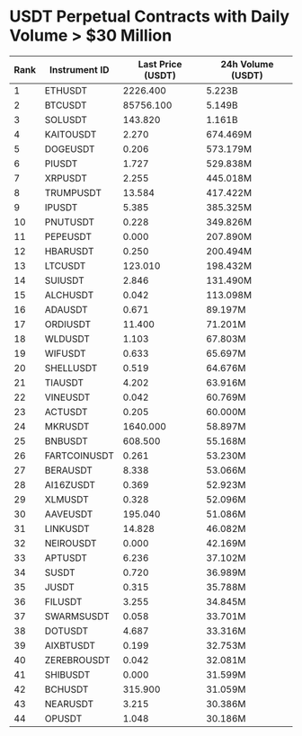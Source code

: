 # USDT Perpetual Contracts with Daily Volume > $30 Million

| Rank | Instrument ID | Last Price (USDT) | 24h Volume (USDT) |
|------|---------------|-------------------|-------------------|
| 1 | ETHUSDT | 2226.400 | 5.223B |
| 2 | BTCUSDT | 85756.100 | 5.149B |
| 3 | SOLUSDT | 143.820 | 1.161B |
| 4 | KAITOUSDT | 2.270 | 674.469M |
| 5 | DOGEUSDT | 0.206 | 573.179M |
| 6 | PIUSDT | 1.727 | 529.838M |
| 7 | XRPUSDT | 2.255 | 445.018M |
| 8 | TRUMPUSDT | 13.584 | 417.422M |
| 9 | IPUSDT | 5.385 | 385.325M |
| 10 | PNUTUSDT | 0.228 | 349.826M |
| 11 | PEPEUSDT | 0.000 | 207.890M |
| 12 | HBARUSDT | 0.250 | 200.494M |
| 13 | LTCUSDT | 123.010 | 198.432M |
| 14 | SUIUSDT | 2.846 | 131.490M |
| 15 | ALCHUSDT | 0.042 | 113.098M |
| 16 | ADAUSDT | 0.671 | 89.197M |
| 17 | ORDIUSDT | 11.400 | 71.201M |
| 18 | WLDUSDT | 1.103 | 67.803M |
| 19 | WIFUSDT | 0.633 | 65.697M |
| 20 | SHELLUSDT | 0.519 | 64.676M |
| 21 | TIAUSDT | 4.202 | 63.916M |
| 22 | VINEUSDT | 0.042 | 60.769M |
| 23 | ACTUSDT | 0.205 | 60.000M |
| 24 | MKRUSDT | 1640.000 | 58.897M |
| 25 | BNBUSDT | 608.500 | 55.168M |
| 26 | FARTCOINUSDT | 0.261 | 53.230M |
| 27 | BERAUSDT | 8.338 | 53.066M |
| 28 | AI16ZUSDT | 0.369 | 52.923M |
| 29 | XLMUSDT | 0.328 | 52.096M |
| 30 | AAVEUSDT | 195.040 | 51.086M |
| 31 | LINKUSDT | 14.828 | 46.082M |
| 32 | NEIROUSDT | 0.000 | 42.169M |
| 33 | APTUSDT | 6.236 | 37.102M |
| 34 | SUSDT | 0.720 | 36.989M |
| 35 | JUSDT | 0.315 | 35.788M |
| 36 | FILUSDT | 3.255 | 34.845M |
| 37 | SWARMSUSDT | 0.058 | 33.701M |
| 38 | DOTUSDT | 4.687 | 33.316M |
| 39 | AIXBTUSDT | 0.199 | 32.753M |
| 40 | ZEREBROUSDT | 0.042 | 32.081M |
| 41 | SHIBUSDT | 0.000 | 31.599M |
| 42 | BCHUSDT | 315.900 | 31.059M |
| 43 | NEARUSDT | 3.215 | 30.386M |
| 44 | OPUSDT | 1.048 | 30.186M |

